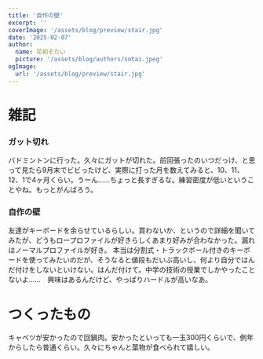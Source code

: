```yaml
---
title: '自作の壁'
excerpt: ''
coverImage: '/assets/blog/preview/stair.jpg'
date: '2025-02-07'
author:
  name: 花初そたい
  picture: '/assets/blog/authors/sotai.jpeg'
ogImage:
  url: '/assets/blog/preview/stair.jpg'
---
```

# 雑記
### ガット切れ
バドミントンに行った。久々にガットが切れた。前回張ったのいつだっけ、と思って見たら9月末でビビったけど、実際に打った月を数えてみると、10、11、12、1で4ヶ月くらい。うーん……ちょっと長すぎるな。練習密度が低いということやね。もっとがんばろう。

### 自作の壁
友達がキーボードを余らせているらしい。買わないか、というので詳細を聞いてみたが、どうもロープロファイルが好きらしくあまり好みが合わなかった。漏れはノーマルプロファイルが好き。
本当は分割式・トラックボール付きのキーボードを使ってみたいのだが、そうなると値段もだいぶ高いし、何より自分ではんだ付けをしないといけない。はんだ付けて。中学の技術の授業でしかやったことないよ……　興味はあるんだけど、やっぱりハードルが高いなあ。

# つくったもの
キャベツが安かったので回鍋肉。安かったといっても一玉300円くらいで、例年からしたら普通くらい。久々にちゃんと葉物が食べられて嬉しい。

